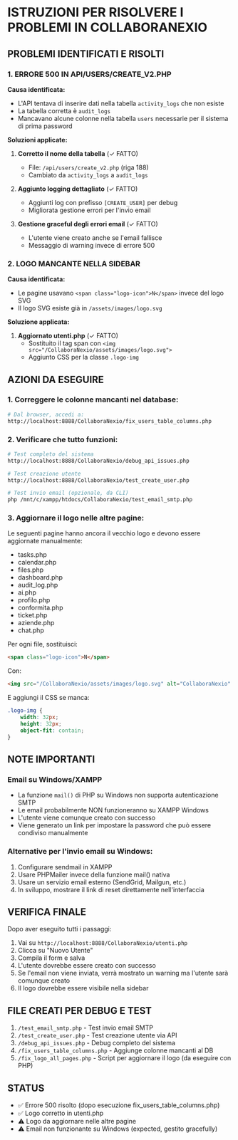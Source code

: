 # ISTRUZIONI PER RISOLVERE I PROBLEMI IN COLLABORANEXIO

## PROBLEMI IDENTIFICATI E RISOLTI

### 1. ERRORE 500 IN API/USERS/CREATE_V2.PHP

**Causa identificata:**
- L'API tentava di inserire dati nella tabella `activity_logs` che non esiste
- La tabella corretta è `audit_logs`
- Mancavano alcune colonne nella tabella `users` necessarie per il sistema di prima password

**Soluzioni applicate:**

1. **Corretto il nome della tabella** (✓ FATTO)
   - File: `/api/users/create_v2.php` (riga 188)
   - Cambiato da `activity_logs` a `audit_logs`

2. **Aggiunto logging dettagliato** (✓ FATTO)
   - Aggiunti log con prefisso `[CREATE_USER]` per debug
   - Migliorata gestione errori per l'invio email

3. **Gestione graceful degli errori email** (✓ FATTO)
   - L'utente viene creato anche se l'email fallisce
   - Messaggio di warning invece di errore 500

### 2. LOGO MANCANTE NELLA SIDEBAR

**Causa identificata:**
- Le pagine usavano `<span class="logo-icon">N</span>` invece del logo SVG
- Il logo SVG esiste già in `/assets/images/logo.svg`

**Soluzione applicata:**

1. **Aggiornato utenti.php** (✓ FATTO)
   - Sostituito il tag span con `<img src="/CollaboraNexio/assets/images/logo.svg">`
   - Aggiunto CSS per la classe `.logo-img`

## AZIONI DA ESEGUIRE

### 1. Correggere le colonne mancanti nel database:
```bash
# Dal browser, accedi a:
http://localhost:8888/CollaboraNexio/fix_users_table_columns.php
```

### 2. Verificare che tutto funzioni:
```bash
# Test completo del sistema
http://localhost:8888/CollaboraNexio/debug_api_issues.php

# Test creazione utente
http://localhost:8888/CollaboraNexio/test_create_user.php

# Test invio email (opzionale, da CLI)
php /mnt/c/xampp/htdocs/CollaboraNexio/test_email_smtp.php
```

### 3. Aggiornare il logo nelle altre pagine:
Le seguenti pagine hanno ancora il vecchio logo e devono essere aggiornate manualmente:
- tasks.php
- calendar.php
- files.php
- dashboard.php
- audit_log.php
- ai.php
- profilo.php
- conformita.php
- ticket.php
- aziende.php
- chat.php

Per ogni file, sostituisci:
```html
<span class="logo-icon">N</span>
```
Con:
```html
<img src="/CollaboraNexio/assets/images/logo.svg" alt="CollaboraNexio" class="logo-img">
```

E aggiungi il CSS se manca:
```css
.logo-img {
    width: 32px;
    height: 32px;
    object-fit: contain;
}
```

## NOTE IMPORTANTI

### Email su Windows/XAMPP
- La funzione `mail()` di PHP su Windows non supporta autenticazione SMTP
- Le email probabilmente NON funzioneranno su XAMPP Windows
- L'utente viene comunque creato con successo
- Viene generato un link per impostare la password che può essere condiviso manualmente

### Alternative per l'invio email su Windows:
1. Configurare sendmail in XAMPP
2. Usare PHPMailer invece della funzione mail() nativa
3. Usare un servizio email esterno (SendGrid, Mailgun, etc.)
4. In sviluppo, mostrare il link di reset direttamente nell'interfaccia

## VERIFICA FINALE

Dopo aver eseguito tutti i passaggi:

1. Vai su `http://localhost:8888/CollaboraNexio/utenti.php`
2. Clicca su "Nuovo Utente"
3. Compila il form e salva
4. L'utente dovrebbe essere creato con successo
5. Se l'email non viene inviata, verrà mostrato un warning ma l'utente sarà comunque creato
6. Il logo dovrebbe essere visibile nella sidebar

## FILE CREATI PER DEBUG E TEST

1. `/test_email_smtp.php` - Test invio email SMTP
2. `/test_create_user.php` - Test creazione utente via API
3. `/debug_api_issues.php` - Debug completo del sistema
4. `/fix_users_table_columns.php` - Aggiunge colonne mancanti al DB
5. `/fix_logo_all_pages.php` - Script per aggiornare il logo (da eseguire con PHP)

## STATUS

- ✅ Errore 500 risolto (dopo esecuzione fix_users_table_columns.php)
- ✅ Logo corretto in utenti.php
- ⚠️ Logo da aggiornare nelle altre pagine
- ⚠️ Email non funzionante su Windows (expected, gestito gracefully)